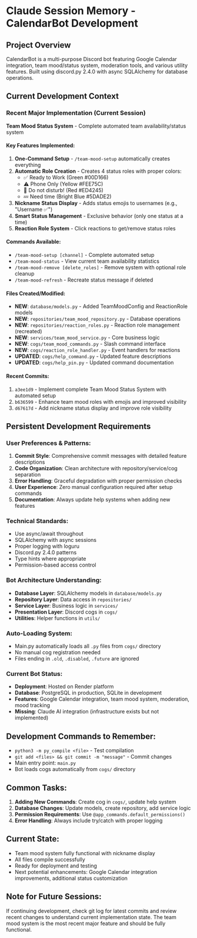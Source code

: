 # Claude Session Memory - CalendarBot Development

## Project Overview
CalendarBot is a multi-purpose Discord bot featuring Google Calendar integration, team mood/status system, moderation tools, and various utility features. Built using discord.py 2.4.0 with async SQLAlchemy for database operations.

## Current Development Context

### Recent Major Implementation (Current Session)
**Team Mood Status System** - Complete automated team availability/status system

#### Key Features Implemented:
1. **One-Command Setup** - `/team-mood-setup` automatically creates everything
2. **Automatic Role Creation** - Creates 4 status roles with proper colors:
   - ✅ Ready to Work (Green #00D166)
   - ⚠️ Phone Only (Yellow #FEE75C)
   - 🛑 Do not disturb! (Red #ED4245)
   - 💤 Need time (Bright Blue #5DADE2)
3. **Nickname Status Display** - Adds status emojis to usernames (e.g., "Username ✅")
4. **Smart Status Management** - Exclusive behavior (only one status at a time)
5. **Reaction Role System** - Click reactions to get/remove status roles

#### Commands Available:
- `/team-mood-setup [channel]` - Complete automated setup
- `/team-mood-status` - View current team availability statistics
- `/team-mood-remove [delete_roles]` - Remove system with optional role cleanup
- `/team-mood-refresh` - Recreate status message if deleted

#### Files Created/Modified:
- **NEW**: `database/models.py` - Added TeamMoodConfig and ReactionRole models
- **NEW**: `repositories/team_mood_repository.py` - Database operations
- **NEW**: `repositories/reaction_roles.py` - Reaction role management (recreated)
- **NEW**: `services/team_mood_service.py` - Core business logic
- **NEW**: `cogs/team_mood_commands.py` - Slash command interface
- **NEW**: `cogs/reaction_role_handler.py` - Event handlers for reactions
- **UPDATED**: `cogs/help_command.py` - Updated feature descriptions
- **UPDATED**: `cogs/help_pin.py` - Updated command documentation

#### Recent Commits:
1. `a3ee1d9` - Implement complete Team Mood Status System with automated setup
2. `b636599` - Enhance team mood roles with emojis and improved visibility
3. `d67617d` - Add nickname status display and improve role visibility

## Persistent Development Requirements

### User Preferences & Patterns:
1. **Commit Style**: Comprehensive commit messages with detailed feature descriptions
2. **Code Organization**: Clean architecture with repository/service/cog separation
3. **Error Handling**: Graceful degradation with proper permission checks
4. **User Experience**: Zero manual configuration required after setup commands
5. **Documentation**: Always update help systems when adding new features

### Technical Standards:
- Use async/await throughout
- SQLAlchemy with async sessions
- Proper logging with loguru
- Discord.py 2.4.0 patterns
- Type hints where appropriate
- Permission-based access control

### Bot Architecture Understanding:
- **Database Layer**: SQLAlchemy models in `database/models.py`
- **Repository Layer**: Data access in `repositories/`
- **Service Layer**: Business logic in `services/`
- **Presentation Layer**: Discord cogs in `cogs/`
- **Utilities**: Helper functions in `utils/`

### Auto-Loading System:
- Main.py automatically loads all `.py` files from `cogs/` directory
- No manual cog registration needed
- Files ending in `.old`, `.disabled`, `.future` are ignored

### Current Bot Status:
- **Deployment**: Hosted on Render platform
- **Database**: PostgreSQL in production, SQLite in development
- **Features**: Google Calendar integration, team mood system, moderation, mood tracking
- **Missing**: Claude AI integration (infrastructure exists but not implemented)

## Development Commands to Remember:
- `python3 -m py_compile <file>` - Test compilation
- `git add <files> && git commit -m "message"` - Commit changes
- Main entry point: `main.py`
- Bot loads cogs automatically from `cogs/` directory

## Common Tasks:
1. **Adding New Commands**: Create cog in `cogs/`, update help system
2. **Database Changes**: Update models, create repository, add service logic
3. **Permission Requirements**: Use `@app_commands.default_permissions()`
4. **Error Handling**: Always include try/catch with proper logging

## Current State:
- Team mood system fully functional with nickname display
- All files compile successfully
- Ready for deployment and testing
- Next potential enhancements: Google Calendar integration improvements, additional status customization

## Note for Future Sessions:
If continuing development, check git log for latest commits and review recent changes to understand current implementation state. The team mood system is the most recent major feature and should be fully functional.